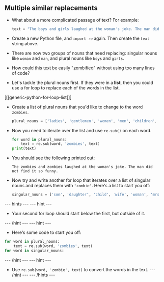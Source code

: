 ## Multiple similar replacements

- What about a more complicated passage of text? For example:

    ```python
    text = "The boys and girls laughed at the woman's joke. The man did not find it so funny."
    ```
- Create a new Python file, and `import re` again. Then create the `text` string above.

- There are now two groups of nouns that need replacing: singular nouns like `woman` and `man`, and plural nouns like `boys` and `girls`.

- How could this text be easily "zombified" without using too many lines of code?

- Let's tackle the plural nouns first. If they were in a **list**, then you could use a for loop to replace each of the words in the list.

[[[generic-python-for-loop-list]]]

- Create a list of plural nouns that you'd like to change to the word `zombies`.

    ```python
    plural_nouns = ['ladies', 'gentlemen', 'women', 'men', 'children', 'boys', 'girls']
    ```

- Now you need to iterate over the list and use `re.sub()` on each word.

    ```python
    for word in plural_nouns:
        text = re.sub(word, 'zombies', text)
    print(text)
    ```

- You should see the following printed out:

    ```
    The zombies and zombies laughed at the woman's joke. The man did not find it so funny.
    ```

- Now try and write another for loop that iterates over a list of singular nouns and replaces them with `'zombie'`. Here's a list to start you off:

    ```python
    singular_nouns = ['son', 'daughter', 'child', 'wife', 'woman', 'mrs', 'miss', 'husband', 'man', 'mr', 'sir', 'lady']
    ```

--- hints --- --- hint ---
- Your second for loop should start below the first, but outside of it.

--- /hint --- --- hint ---
- Here's some code to start you off:
```python
for word in plural_nouns:
    text = re.sub(word, 'zombies', text)
for word in singular_nouns:
```
--- /hint --- --- hint ---
- Use `re.sub(word, 'zombie', text)` to convert the words in the text. --- /hint --- --- /hints ---
